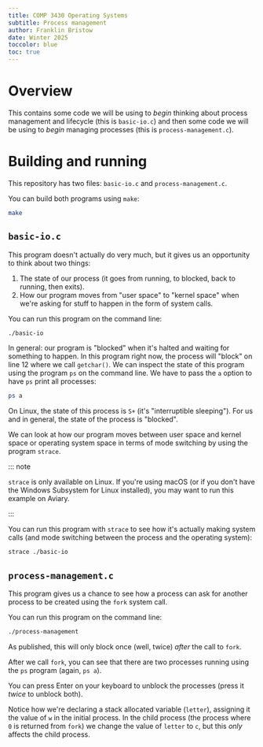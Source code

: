 ```yaml
---
title: COMP 3430 Operating Systems
subtitle: Process management
author: Franklin Bristow
date: Winter 2025
toccolor: blue
toc: true
---
```


Overview
========

This contains some code we will be using to *begin* thinking about process
management and lifecycle (this is `basic-io.c`) and then some code we will be
using to *begin* managing processes (this is `process-management.c`).

Building and running
====================

This repository has two files: `basic-io.c` and `process-management.c`.

You can build both programs using `make`:

```bash
make
```

`basic-io.c`
------------

This program doesn't actually do very much, but it gives us an opportunity to
think about two things:

1. The state of our process (it goes from running, to blocked, back to running,
   then exits).
2. How our program moves from "user space" to "kernel space" when we're asking
   for stuff to happen in the form of system calls.

You can run this program on the command line:

```bash
./basic-io
```

In general: our program is "blocked" when it's halted and waiting for something
to happen. In this program right now, the process will "block" on line 12 where
we call `getchar()`. We can inspect the state of this program using the program
`ps` on the command line. We have to pass the `a` option to have `ps` print all
processes:

```bash
ps a
```

On Linux, the state of this process is `S+` (it's "interruptible sleeping"). For
us and in general, the state of the process is "blocked".

We can look at how our program moves between user space and kernel space or
operating system space in terms of mode switching by using the program `strace`.

::: note

`strace` is only available on Linux. If you're using macOS (or if you don't have
the Windows Subsystem for Linux installed), you may want to run this example on
Aviary.

:::

You can run this program with `strace` to see how it's actually making system
calls (and mode switching between the process and the operating system):

```bash
strace ./basic-io
```

`process-management.c`
----------------------

This program gives us a chance to see how a process can ask for another process
to be created using the `fork` system call.

You can run this program on the command line:

```bash
./process-management
```

As published, this will only block once (well, twice) *after* the call to
`fork`.

After we call `fork`, you can see that there are two processes running using the
`ps` program (again, `ps a`).

You can press Enter on your keyboard to unblock the processes (press it *twice*
to unblock both).

Notice how we're declaring a stack allocated variable (`letter`), assigning it
the value of `w` in the initial process. In the child process (the process where
`0` is returned from `fork`) we change the value of `letter` to `c`, but this
*only* affects the child process.
